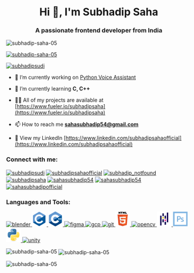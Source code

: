 <h1 align="center">Hi 👋, I'm Subhadip Saha</h1>
<h3 align="center">A passionate frontend developer from India</h3>

<p align="left"> <img src="https://komarev.com/ghpvc/?username=subhadip-saha-05&label=Profile%20views&color=0e75b6&style=flat" alt="subhadip-saha-05" /> </p>

<p align="left"> <a href="https://github.com/ryo-ma/github-profile-trophy"><img src="https://github-profile-trophy.vercel.app/?username=subhadip-saha-05" alt="subhadip-saha-05" /></a> </p>

<p align="left"> <a href="https://twitter.com/subhadipsudi" target="blank"><img src="https://img.shields.io/twitter/follow/subhadipsudi?logo=twitter&style=for-the-badge" alt="subhadipsudi" /></a> </p>

- 🔭 I’m currently working on [Python Voice Assistant](https://github.com/subhadip-saha-05/Python-Voice-Assistant/)

- 🌱 I’m currently learning **C, C++**

- 👨‍💻 All of my projects are available at [https://www.fueler.io/subhadipsaha](https://www.fueler.io/subhadipsaha)

- 📫 How to reach me **sahasubhadip54@gmail.com**

- 📄 View my LinkedIn [https://www.linkedin.com/subhadipsahaofficial](https://www.linkedin.com/subhadipsahaofficial)

<h3 align="left">Connect with me:</h3>
<p align="left">
<a href="https://twitter.com/subhadipsudi" target="blank"><img align="center" src="https://raw.githubusercontent.com/rahuldkjain/github-profile-readme-generator/master/src/images/icons/Social/twitter.svg" alt="subhadipsudi" height="30" width="40" /></a>
<a href="https://linkedin.com/in/subhadipsahaofficial" target="blank"><img align="center" src="https://raw.githubusercontent.com/rahuldkjain/github-profile-readme-generator/master/src/images/icons/Social/linked-in-alt.svg" alt="subhadipsahaofficial" height="30" width="40" /></a>
<a href="https://instagram.com/subhadip_notfound" target="blank"><img align="center" src="https://raw.githubusercontent.com/rahuldkjain/github-profile-readme-generator/master/src/images/icons/Social/instagram.svg" alt="subhadip_notfound" height="30" width="40" /></a>
<a href="https://www.codechef.com/users/subhadipsaha" target="blank"><img align="center" src="https://cdn.jsdelivr.net/npm/simple-icons@3.1.0/icons/codechef.svg" alt="subhadipsaha" height="30" width="40" /></a>
<a href="https://www.hackerrank.com/sahasubhadip54" target="blank"><img align="center" src="https://raw.githubusercontent.com/rahuldkjain/github-profile-readme-generator/master/src/images/icons/Social/hackerrank.svg" alt="sahasubhadip54" height="30" width="40" /></a>
<a href="https://www.leetcode.com/sahasubhadip54" target="blank"><img align="center" src="https://raw.githubusercontent.com/rahuldkjain/github-profile-readme-generator/master/src/images/icons/Social/leet-code.svg" alt="sahasubhadip54" height="30" width="40" /></a>
<a href="https://auth.geeksforgeeks.org/user/sahasubhadipofficial" target="blank"><img align="center" src="https://raw.githubusercontent.com/rahuldkjain/github-profile-readme-generator/master/src/images/icons/Social/geeks-for-geeks.svg" alt="sahasubhadipofficial" height="30" width="40" /></a>
</p>

<h3 align="left">Languages and Tools:</h3>
<p align="left"> <a href="https://www.blender.org/" target="_blank" rel="noreferrer"> <img src="https://download.blender.org/branding/community/blender_community_badge_white.svg" alt="blender" width="40" height="40"/> </a> <a href="https://www.cprogramming.com/" target="_blank" rel="noreferrer"> <img src="https://raw.githubusercontent.com/devicons/devicon/master/icons/c/c-original.svg" alt="c" width="40" height="40"/> </a> <a href="https://www.w3schools.com/cpp/" target="_blank" rel="noreferrer"> <img src="https://raw.githubusercontent.com/devicons/devicon/master/icons/cplusplus/cplusplus-original.svg" alt="cplusplus" width="40" height="40"/> </a> <a href="https://www.figma.com/" target="_blank" rel="noreferrer"> <img src="https://www.vectorlogo.zone/logos/figma/figma-icon.svg" alt="figma" width="40" height="40"/> </a> <a href="https://cloud.google.com" target="_blank" rel="noreferrer"> <img src="https://www.vectorlogo.zone/logos/google_cloud/google_cloud-icon.svg" alt="gcp" width="40" height="40"/> </a> <a href="https://git-scm.com/" target="_blank" rel="noreferrer"> <img src="https://www.vectorlogo.zone/logos/git-scm/git-scm-icon.svg" alt="git" width="40" height="40"/> </a> <a href="https://www.w3.org/html/" target="_blank" rel="noreferrer"> <img src="https://raw.githubusercontent.com/devicons/devicon/master/icons/html5/html5-original-wordmark.svg" alt="html5" width="40" height="40"/> </a> <a href="https://opencv.org/" target="_blank" rel="noreferrer"> <img src="https://www.vectorlogo.zone/logos/opencv/opencv-icon.svg" alt="opencv" width="40" height="40"/> </a> <a href="https://pandas.pydata.org/" target="_blank" rel="noreferrer"> <img src="https://raw.githubusercontent.com/devicons/devicon/2ae2a900d2f041da66e950e4d48052658d850630/icons/pandas/pandas-original.svg" alt="pandas" width="40" height="40"/> </a> <a href="https://www.photoshop.com/en" target="_blank" rel="noreferrer"> <img src="https://raw.githubusercontent.com/devicons/devicon/master/icons/photoshop/photoshop-line.svg" alt="photoshop" width="40" height="40"/> </a> <a href="https://www.python.org" target="_blank" rel="noreferrer"> <img src="https://raw.githubusercontent.com/devicons/devicon/master/icons/python/python-original.svg" alt="python" width="40" height="40"/> </a> <a href="https://unity.com/" target="_blank" rel="noreferrer"> <img src="https://www.vectorlogo.zone/logos/unity3d/unity3d-icon.svg" alt="unity" width="40" height="40"/> </a> </p>

<p><img align="left" src="https://github-readme-stats.vercel.app/api/top-langs?username=subhadip-saha-05&show_icons=true&locale=en&layout=compact" alt="subhadip-saha-05" /></p>

<p>&nbsp;<img align="center" src="https://github-readme-stats.vercel.app/api?username=subhadip-saha-05&show_icons=true&locale=en" alt="subhadip-saha-05" /></p>

<p><img align="center" src="https://github-readme-streak-stats.herokuapp.com/?user=subhadip-saha-05&" alt="subhadip-saha-05" /></p>
